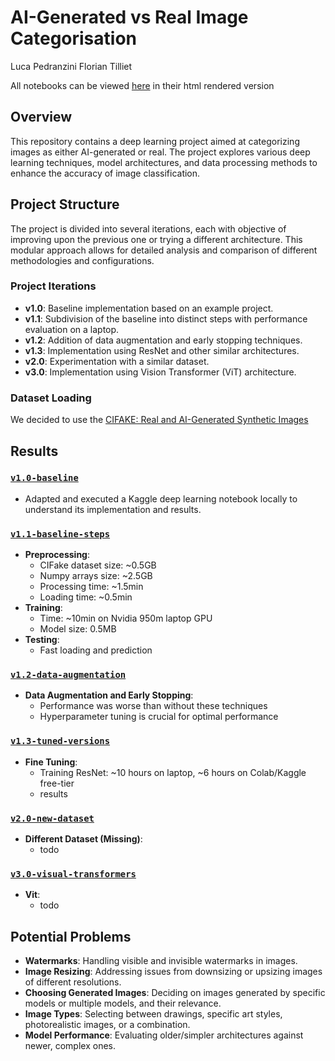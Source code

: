 
# AI-Generated vs Real Image Categorisation

Luca Pedranzini
Florian Tilliet

All notebooks can be viewed [here](https://nbviewer.org/github/lucapdr1/ai-generated-images-detection/tree/master/) in their html rendered version


## Overview

This repository contains a deep learning project aimed at categorizing images as either AI-generated or real. The project explores various deep learning techniques, model architectures, and data processing methods to enhance the accuracy of image classification.

## Project Structure

The project is divided into several iterations, each with objective of improving upon the previous one or trying a different architecture. This modular approach allows for detailed analysis and comparison of different methodologies and configurations.

### Project Iterations

- **v1.0**: Baseline implementation based on an example project.
- **v1.1**: Subdivision of the baseline into distinct steps with performance evaluation on a laptop.
- **v1.2**: Addition of data augmentation and early stopping techniques.
- **v1.3**: Implementation using ResNet and other similar architectures.
- **v2.0**: Experimentation with a similar dataset.
- **v3.0**: Implementation using Vision Transformer (ViT) architecture.

### Dataset Loading

We decided to use the [CIFAKE: Real and AI-Generated Synthetic Images](https://www.kaggle.com/datasets/birdy654/cifake-real-and-ai-generated-synthetic-images)

## Results
###  [`v1.0-baseline`](https://nbviewer.org/github/lucapdr1/ai-generated-images-detection/tree/master/v1.0-baseline/)
- Adapted and executed a Kaggle deep learning notebook locally to understand its implementation and results.

###  [`v1.1-baseline-steps`](https://nbviewer.org/github/lucapdr1/ai-generated-images-detection/tree/master/v1.1-baseline-steps/)
- **Preprocessing**:
  - CIFake dataset size: ~0.5GB
  - Numpy arrays size: ~2.5GB
  - Processing time: ~1.5min
  - Loading time: ~0.5min
- **Training**:
  - Time: ~10min on Nvidia 950m laptop GPU
  - Model size: 0.5MB
- **Testing**:
  - Fast loading and prediction

###  [`v1.2-data-augmentation`](https://nbviewer.org/github/lucapdr1/ai-generated-images-detection/tree/master/v1.2-data-augmentation/)
- **Data Augmentation and Early Stopping**:
  - Performance was worse than without these techniques
  - Hyperparameter tuning is crucial for optimal performance

###  [`v1.3-tuned-versions`](https://nbviewer.org/github/lucapdr1/ai-generated-images-detection/tree/master/v1.3-tuned-versions/)
- **Fine Tuning**:
  - Training ResNet: ~10 hours on laptop, ~6 hours on Colab/Kaggle free-tier
  - results

###  [`v2.0-new-dataset`](https://nbviewer.org/github/lucapdr1/ai-generated-images-detection/tree/master/v2.0-new-dataset/)
- **Different Dataset (Missing)**:
  - todo

###  [`v3.0-visual-transformers`](https://nbviewer.org/github/lucapdr1/ai-generated-images-detection/tree/master/v3.0-visual-transformer/)
- **Vit**:
  - todo

## Potential Problems
- **Watermarks**: Handling visible and invisible watermarks in images.
- **Image Resizing**: Addressing issues from downsizing or upsizing images of different resolutions.
- **Choosing Generated Images**: Deciding on images generated by specific models or multiple models, and their relevance.
- **Image Types**: Selecting between drawings, specific art styles, photorealistic images, or a combination.
- **Model Performance**: Evaluating older/simpler architectures against newer, complex ones.
